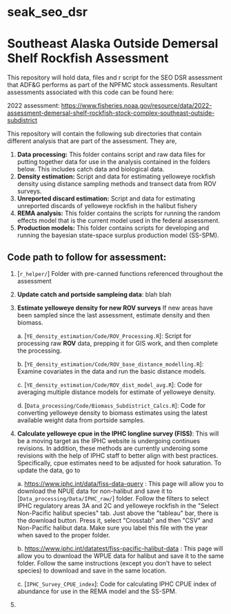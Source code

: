 # seak_seo_dsr
# Southeast Alaska Outside Demersal Shelf Rockfish Assessment

This repository will hold data, files and r script for the SEO DSR assessment that ADF&G performs as part of the NPFMC stock assessments.  Resultant assessments associated with this code can be found here:

2022 assessment: https://www.fisheries.noaa.gov/resource/data/2022-assessment-demersal-shelf-rockfish-stock-complex-southeast-outside-subdistrict

This repository will contain the following sub directories that contain different analysis that are part of the assessment.  They are,

1. **Data processing:** This folder contains script and raw data files for putting together data for use in the analysis contained in the folders below.  This includes catch data and biological data.
2. **Density estimation:**  Script and data for estimating yelloweye rockfish density using distance sampling methods and transect data from ROV surveys.
3. **Unreported discard estimation:**  Script and data for estimating unreported discards of yelloweye rockfish in the halibut fishery
4. **REMA analysis:** This folder contains the scripts for running the random effects model that is the current model used in the federal assessment.
5. **Production models:** This folder contains scripts for developing and running the bayesian state-space surplus production model (SS-SPM).

## Code path to follow for assessment:

1. [`r_helper/`] Folder with pre-canned functions referenced throughout the assessment

2. **Update catch and portside sampleing data**: blah blah

3. **Estimate yelloweye density for new ROV surveys** If new areas have been sampled since the last assessment, estimate density and then biomass.
   
   a. [`YE_density_estimation/Code/ROV_Processing.R`]: Script for processing raw **ROV** data, prepping it for GIS work, and then complete the processing.
   
   b. [`YE_density_estimation/Code/ROV_base_distance_modelling.R`]: Examine covariates in the data and run the basic distance models.

   c. [`YE_density_estimation/Code/ROV_dist_model_avg.R`]: Code for averaging multiple distance models for estimate of yelloweye density.

   d. [`Data_processing/Code/Biomass_Subdistrict_Calcs.R`]: Code for converting yelloweye density to biomass estimates using the latest available weight data from portside samples.

4. **Calculate yelloweye cpue in the IPHC longline survey (FISS)**: This will be a moving target as the IPHC website is undergoing continues revisions. In addition, these methods are currently underoing some revisions with the help of IPHC staff to better align with best practices.  Specifically, cpue estimates need to be adjusted for hook saturation.  To update the data, go to

   a. https://www.iphc.int/data/fiss-data-query : This page will allow you to download the NPUE data for non-halibut and save it to [`Data_processing/Data/IPHC_raw/`] folder. Follow the filters to select IPHC regulatory areas 3A and 2C and yelloweye rockfish in the "Select Non-Pacific halibut species" tab. Just above the "tableau" bar, there is the download button.  Press it, select "Crosstab" and then "CSV" and Non-Pacific halibut data.  Make sure you label this file with the year when saved to the proper folder.

   b. https://www.iphc.int/datatest/fiss-pacific-halibut-data : This page will allow you to download the WPUE data for halibut and save it to the same folder. Follow the same instructions (except you don't have to select species) to download and save in the same location.

   c. [`IPHC_Survey_CPUE_index`]: Code for calculating IPHC CPUE index of abundance for use in the REMA model and the SS-SPM.
   
5.   
